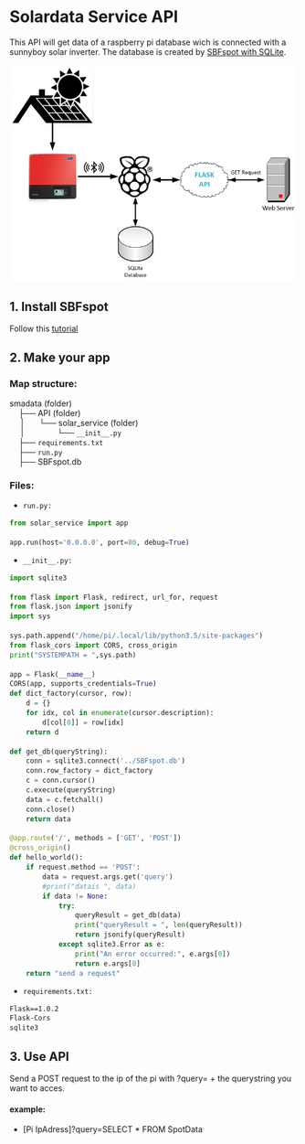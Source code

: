 # Solardata Service API

This API will get data of a raspberry pi database wich is connected with a sunnyboy solar inverter. The database is created by [SBFspot with SQLite]("https://github.com/SBFspot/SBFspot/wiki/Installation-Linux-SQLite").

![GitHub Logo](/img/Solar_service.png)
## 1. Install SBFspot
Follow this [tutorial]("https://github.com/SBFspot/SBFspot/wiki/Installation-Linux-SQLite")

## 2. Make your app

### Map structure:
smadata (folder)<br/>
&nbsp;&nbsp;&nbsp;&nbsp;├── API (folder)<br/>
&nbsp;&nbsp;&nbsp;&nbsp;&nbsp;|&nbsp;&nbsp;&nbsp;&nbsp;&nbsp;&nbsp;&nbsp;└── solar_service (folder)<br/>
&nbsp;&nbsp;&nbsp;&nbsp;&nbsp;|&nbsp;&nbsp;&nbsp;&nbsp;&nbsp;&nbsp;&nbsp;&nbsp;&nbsp;&nbsp;&nbsp;&nbsp;&nbsp;&nbsp;&nbsp;└── `__init__.py`<br/>
&nbsp;&nbsp;&nbsp;&nbsp;├── `requirements.txt`<br/>
&nbsp;&nbsp;&nbsp;&nbsp;├── `run.py`<br/>
&nbsp;&nbsp;&nbsp;&nbsp;├── SBFspot.db

### Files:
* `run.py:`
```python
from solar_service import app

app.run(host='0.0.0.0', port=80, debug=True)
```
* `__init__.py:`
```python
import sqlite3

from flask import Flask, redirect, url_for, request
from flask.json import jsonify
import sys

sys.path.append("/home/pi/.local/lib/python3.5/site-packages")
from flask_cors import CORS, cross_origin
print("SYSTEMPATH = ",sys.path)

app = Flask(__name__)
CORS(app, supports_credentials=True)
def dict_factory(cursor, row):
    d = {}
    for idx, col in enumerate(cursor.description):
        d[col[0]] = row[idx]
    return d

def get_db(queryString):
    conn = sqlite3.connect('../SBFspot.db')
    conn.row_factory = dict_factory
    c = conn.cursor()
    c.execute(queryString)
    data = c.fetchall()
    conn.close()
    return data

@app.route('/', methods = ['GET', 'POST'])
@cross_origin()
def hello_world():
    if request.method == 'POST':
        data = request.args.get('query')
        #print("datais ", data)
        if data != None:
            try:
                queryResult = get_db(data)
                print("queryResult = ", len(queryResult))
                return jsonify(queryResult)
            except sqlite3.Error as e:
                print("An error occurred:", e.args[0])
                return e.args[0]
    return "send a request"
```
* `requirements.txt:`
```txt
Flask==1.0.2
Flask-Cors
sqlite3
```
## 3. Use API
Send a POST request to the ip of the pi with ?query= + the querystring you want to acces.
#### example:
* [Pi IpAdress]?query=SELECT * FROM SpotData
